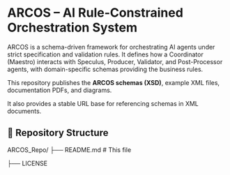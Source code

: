 # ARCOS – AI Rule-Constrained Orchestration System

ARCOS is a schema-driven framework for orchestrating AI agents under strict
specification and validation rules. It defines how a Coordinator (Maestro)
interacts with Speculus, Producer, Validator, and Post-Processor agents,
with domain-specific schemas providing the business rules.

This repository publishes the **ARCOS schemas (XSD)**, example XML files,
documentation PDFs, and diagrams.

It also provides a stable URL base for referencing schemas in XML documents.

## 📂 Repository Structure
ARCOS_Repo/
├── README.md # This file

├── LICENSE

